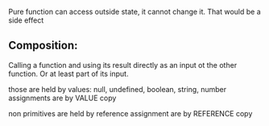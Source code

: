 Pure function can access outside state, it cannot change it. That would be a side effect

## Composition:

Calling a function and using its result directly as an input ot the other function. Or at least part of its input.

those are held by values: null, undefined, boolean, string, number
assignments are by VALUE copy

non primitives are held by reference
assignment are by REFERENCE copy
